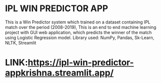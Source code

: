 # IPL WIN PREDICTOR APP

This is a Win Predictor system which trained on a dataset containing IPL match over the period (2008-2019), This is 
an end to end machine learning project with GUI web application, which predicts the winner of the match using 
Logistic Regression model. Library used: NumPy, Pandas, Sk-Learn, NLTK, Streamlit   

# LINK:https://ipl-win-predictor-appkrishna.streamlit.app/
